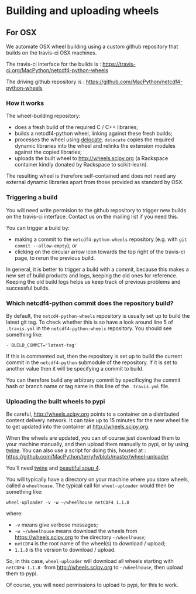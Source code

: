 # Building and uploading wheels

## For OSX

We automate OSX wheel building using a custom github repository that builds on
the travis-ci OSX machines.

The travis-ci interface for the builds is :
https://travis-ci.org/MacPython/netcdf4-python-wheels

The driving github repository is :
https://github.com/MacPython/netcdf4-python-wheels

### How it works

The wheel-building repository:

* does a fresh build of the required C / C++ libraries;
* builds a netcdf4-python wheel, linking against these fresh builds;
* processes the wheel using [delocate](https://pypi.python.org/pypi/delocate).
  `delocate` copies the required dynamic libraries into the wheel and relinks
  the extension modules against the copied libraries;
* uploads the built wheel to http://wheels.scipy.org (a Rackspace container
  kindly donated by Rackspace to scikit-learn).

The resulting wheel is therefore self-contained and does not need any external
dynamic libraries apart from those provided as standard by OSX.

### Triggering a build

You will need write permision to the github repository to trigger new builds
on the travis-ci interface.  Contact us on the mailing list if you need this.

You can trigger a build by:

* making a commit to the `netcdf4-python-wheels` repository (e.g. with `git
  commit --allow-empty`); or
* clicking on the circular arrow icon towards the top right of the travis-ci
  page, to rerun the previous build.

In general, it is better to trigger a build with a commit, because this makes
a new set of build products and logs, keeping the old ones for reference.
Keeping the old build logs helps us keep track of previous problems and
successful builds.

### Which netcdf4-python commit does the repository build?

By default, the `netcd4-python-wheels` repository is usually set up to build
the latest git tag.  To check whether this is so have a look around line 5 of
`.travis.yml` in the `netcdf4-python-wheels` repository.  You should see
something like:

```
- BUILD_COMMIT='latest-tag'
```

If this is commented out, then the repository is set up to build the current
commit in the `netcdf4-python` submodule of the repository.  If it is set to
another value then it will be specifying a commit to build.

You can therefore build any arbitrary commit by specificying the commit hash
or branch name or tag name in this line of the `.travis.yml` file.

### Uploading the built wheels to pypi

Be careful, http://wheels.scipy.org points to a container on a distributed
content delivery network.  It can take up to 15 minutes for the new wheel file
to get updated into the container at http://wheels.scipy.org.

When the wheels are updated, you can of course just download them to your
machine manually, and then upload them manually to pypi, or by using
[twine][twine].  You can also use a script for doing this, housed at :
https://github.com/MacPython/terryfy/blob/master/wheel-uploader

You'll need [twine][twine] and [beautiful soup 4][bs4].

You will typically have a directory on your machine where you store wheels,
called a `wheelhouse`.   The typical call for `wheel-uploader` would then
be something like:

```
wheel-uploader -v -w ~/wheelhouse netCDF4 1.1.8
```

where:

* `-v` means give verbose messages;
* `-w ~/wheelhouse` means download the wheels from https://wheels.scipy.org to
  the directory `~/wheelhouse`;
* `netCDF4` is the root name of the wheel(s) to download / upload;
* `1.1.8` is the version to download / upload.

So, in this case, `wheel-uploader` will download all wheels starting with
`netCDF4-1.1.8-` from http://wheels.scipy.org to `~/wheelhouse`, then upload
them to pypi.

Of course, you will need permissions to upload to pypi, for this to work.

[twine]: https://pypi.python.org/pypi/twine
[bs4]: https://pypi.python.org/pypi/beautifulsoup4
